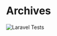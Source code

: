# Archives


![Laravel Tests](https://github.com/OWNER/REPOSITORY/actions/workflows/WORKFLOW-FILE/badge.svg)

